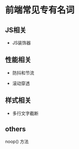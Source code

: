 

# 前端常见专有名词
## JS相关

- JS装饰器



## 性能相关

- 防抖和节流

- 滚动穿透


## 样式相关

- 多行文字截断


## others

noop() 方法

